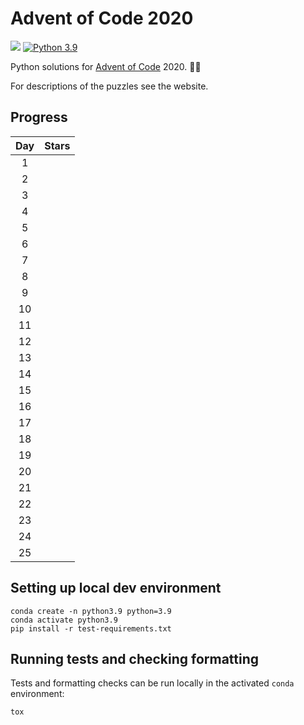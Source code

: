 # Advent of Code 2020

![](https://github.com/jswarburton/advent-of-code-2020/workflows/Python%20CI/badge.svg)
[![Python 3.9](https://img.shields.io/badge/python-3.9-blue.svg)](https://www.python.org/downloads/release/python-390/)

Python solutions for [Advent of Code](https://adventofcode.com/) 2020. 🎄🎅

For descriptions of the puzzles see the website.

## Progress

| Day | Stars |
|:--:|---|
|  1 |  |
|  2 |  |
|  3 |  |
|  4 |  |
|  5 |  |
|  6 |  |
|  7 |  |
|  8 |  |
|  9 |  |
| 10 |  |
| 11 |  |
| 12 |  |
| 13 |  |
| 14 |  |
| 15 |  |
| 16 |  |
| 17 |  |
| 18 |  |
| 19 |  |
| 20 |  |
| 21 |  |
| 22 |  |
| 23 |  |
| 24 |  |
| 25 |  |

## Setting up local dev environment

    conda create -n python3.9 python=3.9
    conda activate python3.9
    pip install -r test-requirements.txt

## Running tests and checking formatting

Tests and formatting checks can be run locally in the activated `conda` environment:

    tox
